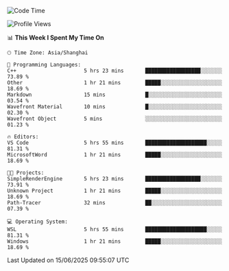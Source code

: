 <!--START_SECTION:waka-->
![Code Time](http://img.shields.io/badge/Code%20Time-2%2C988%20hrs%202%20mins-blue)

![Profile Views](http://img.shields.io/badge/Profile%20Views-0-blue)

📊 **This Week I Spent My Time On** 

```text
🕑︎ Time Zone: Asia/Shanghai

💬 Programming Languages: 
C++                      5 hrs 23 mins       ██████████████████░░░░░░░   73.89 % 
Other                    1 hr 21 mins        █████░░░░░░░░░░░░░░░░░░░░   18.69 % 
Markdown                 15 mins             █░░░░░░░░░░░░░░░░░░░░░░░░   03.54 % 
Wavefront Material       10 mins             █░░░░░░░░░░░░░░░░░░░░░░░░   02.30 % 
Wavefront Object         5 mins              ░░░░░░░░░░░░░░░░░░░░░░░░░   01.23 % 

🔥 Editors: 
VS Code                  5 hrs 55 mins       ████████████████████░░░░░   81.31 % 
MicrosoftWord            1 hr 21 mins        █████░░░░░░░░░░░░░░░░░░░░   18.69 % 

🐱‍💻 Projects: 
SimpleRenderEngine       5 hrs 23 mins       ██████████████████░░░░░░░   73.91 % 
Unknown Project          1 hr 21 mins        █████░░░░░░░░░░░░░░░░░░░░   18.69 % 
Path-Tracer              32 mins             ██░░░░░░░░░░░░░░░░░░░░░░░   07.39 % 

💻 Operating System: 
WSL                      5 hrs 55 mins       ████████████████████░░░░░   81.31 % 
Windows                  1 hr 21 mins        █████░░░░░░░░░░░░░░░░░░░░   18.69 % 
```


 Last Updated on 15/06/2025 09:55:07 UTC
<!--END_SECTION:waka-->